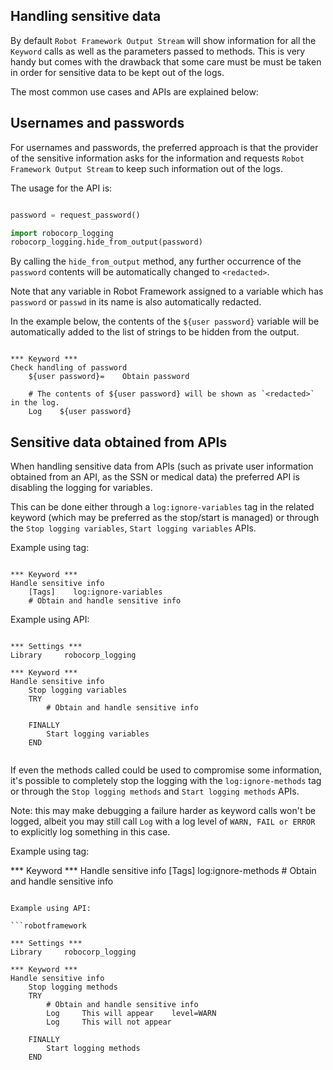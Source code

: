 ## Handling sensitive data

By default `Robot Framework Output Stream` will show information for all the `Keyword` calls as well as the parameters passed to methods.
This is very handy but comes with the drawback that some care must be must be taken in order for sensitive data to be kept out of the logs.

The most common use cases and APIs are explained below:

Usernames and passwords
------------------------

For usernames and passwords, the preferred approach is that the provider of the sensitive information
asks for the information and requests `Robot Framework Output Stream` to keep such information out of
the logs.

The usage for the API is:

```python

password = request_password()

import robocorp_logging
robocorp_logging.hide_from_output(password)
```

By calling the `hide_from_output` method, any further occurrence of the `password` contents will be
automatically changed to `<redacted>`.

Note that any variable in Robot Framework assigned to a variable which has `password` or `passwd` in
its name is also automatically redacted.

In the example below, the contents of the `${user password}` variable will be automatically added to
the list of strings to be hidden from the output.

```robotframework

*** Keyword ***
Check handling of password
    ${user password}=    Obtain password

    # The contents of ${user password} will be shown as `<redacted>` in the log.
    Log    ${user password}
```


Sensitive data obtained from APIs
----------------------------------

When handling sensitive data from APIs (such as private user information obtained from an API, as the SSN
or medical data) the preferred API is disabling the logging for variables.

This can be done either through a `log:ignore-variables` tag in the related keyword 
(which may be preferred as the stop/start is managed) or through the
`Stop logging variables`, `Start logging variables` APIs.

Example using tag:

```robotframework

*** Keyword ***
Handle sensitive info
    [Tags]    log:ignore-variables
    # Obtain and handle sensitive info

```

Example using API:

```robotframework

*** Settings ***
Library     robocorp_logging

*** Keyword ***
Handle sensitive info
    Stop logging variables
    TRY
        # Obtain and handle sensitive info
        
    FINALLY
        Start logging variables
    END


```


If even the methods called could be used to compromise some information, it's possible
to completely stop the logging with the `log:ignore-methods` tag or through the
`Stop logging methods` and `Start logging methods` APIs. 

Note: this may make debugging a failure harder as keyword calls won't be logged, 
albeit you may still call `Log` with a log level of `WARN, FAIL or ERROR` to explicitly log something in this case.

Example using tag:

*** Keyword ***
Handle sensitive info
    [Tags]    log:ignore-methods
    # Obtain and handle sensitive info

```

Example using API:

```robotframework

*** Settings ***
Library     robocorp_logging

*** Keyword ***
Handle sensitive info
    Stop logging methods
    TRY
        # Obtain and handle sensitive info
        Log     This will appear    level=WARN
        Log     This will not appear
        
    FINALLY
        Start logging methods
    END


```


